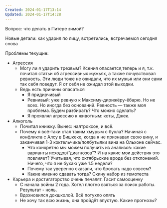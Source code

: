 ```yaml
---
Created: 2024-01-17T13:14
Updated: 2024-01-17T14:28
---
```

Вопрос: что делать в Питере зимой?

Новые детали: как ударил по лицу, встретились, встречаемся сегодня снова

Проблемы текущие:

- Агрессия
    - Могу ли я ударить трезвым? Ксения опасается,теперь и я, т.к. почитал статьи об агрессивных мужьях, а также почувствовал ревность. Эти люди тоже не ожидали, что их мужья или они сами так себя поведут. Я от себя не ожидал этой выходки.
    - Ведь есть причины опасаться
        - Я придирчивый
        - Ревнивый: уже ревную к Максиму-дирижёру-ёбарю. Но не всех. Но иногда без оснований. Ревность — также моя проблема. Будем разбирать? Что можно сделать?
        - Я проявлял агрессию к животным: коты, Джек.
- Алкоголь
    - Почитал книжку. Вынес: налтроксон, и всё.
    - Почему я всё-таки стал таким хмурым с бухла? Начиная с конфликта с Алсу в Бишкеке, когда я не признавал свою вину, и заканчивая 1-3 коктельчика/полбутылки вина на Ольхоне сейчас.
        - Что конкретно мы можем получить из анализов: какие варианты исходов/”диагнозов”? И на какие мои действия это повлияет? Учитывая, что октябрьские вроде без отклонений. Ничего, что я не бухаю уже 1.5 недели?
        - Почему так уверенно сказали, что бросать надо совсем?
        - Какие именно сдавать тогда? Скину набор из гемотеста
- Карьера и достигаторство очень печалят. Гасит самооценку
    - С начала войны 2 года. Хотел плотно взяться за поиск работы. Результат - ноль.
    - Вдохновился докшколой. Всё потухло опять
    - Не хочу так всю жизнь, она пройдёт впустую. Какие прогнозы?